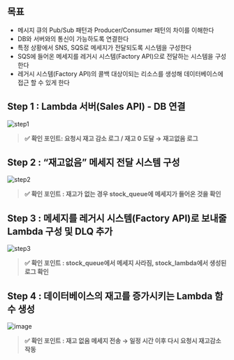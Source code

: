 ## 목표
- 메시지 큐의 Pub/Sub 패턴과 Producer/Consumer 패턴의 차이를 이해한다
- DB와 서버와의 통신이 가능하도록 연결한다
- 특정 상황에서 SNS, SQS로 메세지가 전달되도록 시스템을 구성한다
- SQS에 들어온 메세지를 레거시 시스템(Factory API)으로 전달하는 시스템을 구성한다
- 레거시 시스템(Factory API)의 콜백 대상이되는 리소스를 생성해 데이터베이스에 접근 할 수 있게 한다

## Step 1 : Lambda 서버(Sales API) - DB 연결

![step1](https://contents-img-jeonghun.s3.ap-northeast-2.amazonaws.com/project3/project3-project-step1.png)

> **✅ 확인 포인트: 요청시 재고 감소 로그 / 재고 0 도달 → 재고없음 로그**

## Step 2 : “재고없음” 메세지 전달 시스템 구성
![step2](https://contents-img-jeonghun.s3.ap-northeast-2.amazonaws.com/project3/project3-project-step2.png)

> **✅ 확인 포인트 : 재고가 없는 경우 stock_queue에 메세지가 들어온 것을 확인**

## Step 3 : 메세지를 레거시 시스템(Factory API)로 보내줄 Lambda 구성 및 DLQ 추가
![step3](https://contents-img-jeonghun.s3.ap-northeast-2.amazonaws.com/project3/project3-project-step3.png)

> **✅ 확인 포인트 : stock_queue에서 메세지 사라짐, stock_lambda에서 생성된 로그 확인**

## Step 4 : 데이터베이스의 재고를 증가시키는 Lambda 함수 생성

![image](https://github.com/LeeWoojin0601/Project-MSA/assets/84060623/72d012e8-ff51-4a88-8dc1-1ad3822e2dc8)

> **✅ 확인 포인트 : 재고 없음 메세지 전송 → 일정 시간 이후 다시 요청시 재고감소 작동**
